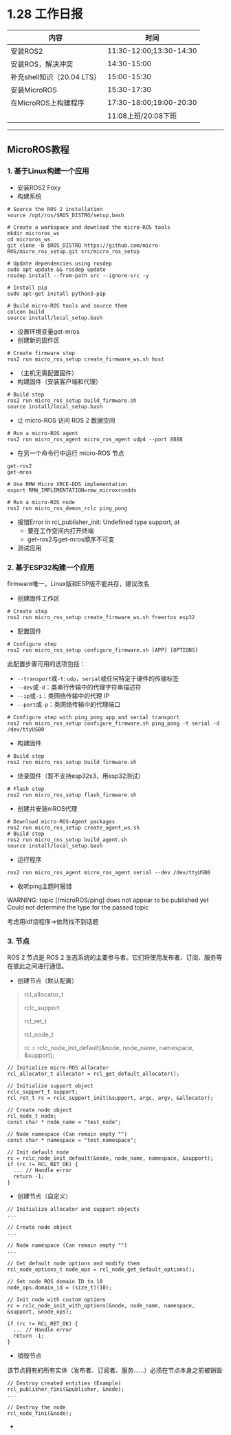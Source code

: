 # 1.28 工作日报

| 内容                       | 时间                    |
| -------------------------- | ----------------------- |
| 安装ROS2                   | 11:30-12:00;13:30-14:30 |
| 安装ROS，解决冲突          | 14:30-15:00             |
| 补充shell知识（20.04 LTS） | 15:00-15:30             |
| 安装MicroROS               | 15:30-17:30             |
| 在MicroROS上构建程序       | 17:30-18:00;19:00-20:30 |
|                            | 11:08上班/20:08下班     |

***

## MicroROS教程

### 1. 基于Linux构建一个应用

* 安装ROS2 Foxy
* 构建系统

```
# Source the ROS 2 installation
source /opt/ros/$ROS_DISTRO/setup.bash

# Create a workspace and download the micro-ROS tools
mkdir microros_ws
cd microros_ws
git clone -b $ROS_DISTRO https://github.com/micro-ROS/micro_ros_setup.git src/micro_ros_setup

# Update dependencies using rosdep
sudo apt update && rosdep update
rosdep install --from-path src --ignore-src -y

# Install pip
sudo apt-get install python3-pip

# Build micro-ROS tools and source them
colcon build
source install/local_setup.bash
```

* 设置环境变量get-mros
* 创建新的固件区

```
# Create firmware step
ros2 run micro_ros_setup create_firmware_ws.sh host
```

* （主机无需配置固件）
* 构建固件（安装客户端和代理）

```
# Build step
ros2 run micro_ros_setup build_firmware.sh
source install/local_setup.bash
```

* 让 micro-ROS 访问 ROS 2 数据空间

```
# Run a micro-ROS agent
ros2 run micro_ros_agent micro_ros_agent udp4 --port 8888
```

* 在另一个命令行中运行 micro-ROS 节点

```
get-ros2
get-mros

# Use RMW Micro XRCE-DDS implementation
export RMW_IMPLEMENTATION=rmw_microxrcedds

# Run a micro-ROS node
ros2 run micro_ros_demos_rclc ping_pong
```

* 报错Error in rcl_publisher_init: Undefined type support, at
  * 要在工作空间内打开终端
  * get-ros2与get-mros顺序不可变
* 测试应用

### 2. 基于ESP32构建一个应用

firmware唯一，Linux版和ESP版不能共存，建议改名

* 创建固件工作区

```
# Create step
ros2 run micro_ros_setup create_firmware_ws.sh freertos esp32
```

* 配置固件

```
# Configure step
ros2 run micro_ros_setup configure_firmware.sh [APP] [OPTIONS]
```

此配置步骤可用的选项包括：

- `--transport`或`-t`: `udp`，`serial`或任何特定于硬件的传输标签
- `--dev`或`-d`：类串行传输中的代理字符串描述符
- `--ip`或`-i`：类网络传输中的代理 IP
- `--port`或`-p`：类网络传输中的代理端口

```
# Configure step with ping_pong app and serial transport
ros2 run micro_ros_setup configure_firmware.sh ping_pong -t serial -d /dev/ttyUSB0
```

* 构建固件

```
# Build step
ros2 run micro_ros_setup build_firmware.sh
```

* 烧录固件（暂不支持esp32s3，用esp32测试）

```
# Flash step
ros2 run micro_ros_setup flash_firmware.sh
```

* 创建并安装mROS代理

```
# Download micro-ROS-Agent packages
ros2 run micro_ros_setup create_agent_ws.sh
# Build step
ros2 run micro_ros_setup build_agent.sh
source install/local_setup.bash
```

* 运行程序

```
ros2 run micro_ros_agent micro_ros_agent serial --dev /dev/ttyUSB0
```

* 收听ping主题时报错

WARNING: topic [/microROS/ping] does not appear to be published yet
Could not determine the type for the passed topic

考虑用idf烧程序->依然找不到话题

### 3. 节点

ROS 2 节点是 ROS 2 生态系统的主要参与者。它们将使用发布者、订阅、服务等在彼此之间进行通信。

* 创建节点（默认配置）

> rcl_allocator_t
>
> rclc_support
>
> rcl_ret_t
>
> rcl_node_t
>
> rc = rclc_node_init_default(&node, node_name, namespace, &support);

```
// Initialize micro-ROS allocator
rcl_allocator_t allocator = rcl_get_default_allocator();

// Initialize support object
rclc_support_t support;
rcl_ret_t rc = rclc_support_init(&support, argc, argv, &allocator);

// Create node object
rcl_node_t node;
const char * node_name = "test_node";

// Node namespace (Can remain empty "")
const char * namespace = "test_namespace";

// Init default node
rc = rclc_node_init_default(&node, node_name, namespace, &support);
if (rc != RCL_RET_OK) {
  ... // Handle error
  return -1;
}
```

* 创建节点（自定义）

```
// Initialize allocator and support objects
...

// Create node object
...

// Node namespace (Can remain empty "")
...

// Get default node options and modify them
rcl_node_options_t node_ops = rcl_node_get_default_options();

// Set node ROS domain ID to 10
node_ops.domain_id = (size_t)(10);

// Init node with custom options
rc = rclc_node_init_with_options(&node, node_name, namespace, &support, &node_ops);

if (rc != RCL_RET_OK) {
  ... // Handle error
  return -1;
}
```

* 销毁节点

该节点拥有的所有实体（发布者、订阅者、服务……）必须在节点本身之前被销毁

```
// Destroy created entities (Example)
rcl_publisher_fini(&publisher, &node);
...

// Destroy the node
rcl_node_fini(&node);
```

* 

